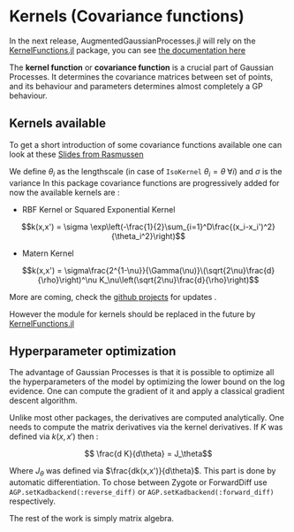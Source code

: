 # Kernels (Covariance functions)

In the next release, AugmentedGaussianProcesses.jl will rely on the [KernelFunctions.jl](https://github.com/theogf/KernelFunctions.jl) package, you can see [the documentation here](https://theogf.github.io/KernelFunctions.jl/dev/)

The **kernel function** or **covariance function** is a crucial part of Gaussian Processes. It determines the covariance matrices between set of points, and its behaviour and parameters determines almost completely a GP behaviour.

## Kernels available
To get a short introduction of some covariance functions available one can look at these
[Slides from Rasmussen](http://mlg.eng.cam.ac.uk/teaching/4f13/1819/covariance%20functions.pdf)

We define $\theta_i$ as the lengthscale (in case of `IsoKernel` $\theta_i=\theta\;\forall i$) and $\sigma$ is the variance
In this package covariance functions are progressively added for now the available kernels are :

- RBF Kernel or Squared Exponential Kernel


$$k(x,x') = \sigma \exp\left(-\frac{1}{2}\sum_{i=1}^D\frac{(x_i-x_i')^2}{\theta_i^2}\right)$$

- Matern Kernel

$$k(x,x') = \sigma\frac{2^{1-\nu}}{\Gamma(\nu)}\(\sqrt{2\nu}\frac{d}{\rho}\right)^\nu K_\nu\left(\sqrt{2\nu}\frac{d}{\rho}\right)$$

More are coming, check the [github projects](https://github.com/theogf/AugmentedGaussianProcesses.jl/projects/1) for updates .

However the module for kernels should be replaced in the future by [KernelFunctions.jl](https://github.com/theogf/KernelFunctions.jl)

## Hyperparameter optimization

The advantage of Gaussian Processes is that it is possible to optimize all the hyperparameters of the model by optimizing the lower bound on the log evidence. One can compute the gradient of it and apply a classical gradient descent algorithm.

Unlike most other packages, the derivatives are computed analytically. One needs to compute the matrix derivatives via the kernel derivatives. If $K$ was defined via $k(x,x')$ then :

$$ \frac{d K}{d\theta}  = J_\theta$$

Where $J_\theta$ was defined via $\frac{dk(x,x')}{d\theta}$.
This part is done by automatic differentiation. To chose between Zygote or ForwardDiff use `AGP.setKadbackend(:reverse_diff)` or `AGP.setKadbackend(:forward_diff)` respectively.

The rest of the work is simply matrix algebra.
